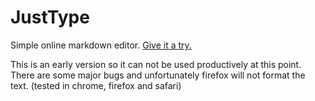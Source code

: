# JustType

Simple online markdown editor. [Give it a try.](http://enie.github.io/JustType/)

This is an early version so it can not be used productively at this point.
There are some major bugs and unfortunately firefox will not format the text. (tested in chrome, firefox and safari)
